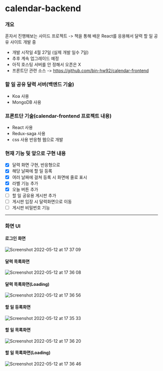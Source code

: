 # calendar-backend
### 개요
혼자서 진행해보는 사이드 프로젝트 -> 책을 통해 배운 React를 응용해서 달력 할 일 공유 사이트 개발 중
- 개발 시작일 4월 27일 (실제 개발 일수 7일)
- 추후 계속 업그레이드 예정 
- 아직 호스팅 서버를 안 정해서 오픈은 X
- 프론트단 관련 소스 -> https://github.com/bin-hw92/calendar-frontend

### 할 일 공유 달력 서버(백엔드 기술)
- Koa 사용
- MongoDB 사용

### 프론트단 기술(calendar-frontend 프로젝트 내용)
  - React 사용
  - Redux-saga 사용
  - css 사용 반응형 웹으로 개발


### 현재 기능 및 앞으로 구현 내용
  - [x] 달력 화면 구현, 반응형으로
  - [x] 해당 날짜에 할 일 등록
  - [x] 여러 날짜에 걸쳐 등록 시 화면에 줄로 표시
  - [x] 라벨 기능 추가
  - [x] 오늘 버튼 추가
  - [ ] 할 일 공유용 게시판 추가
  - [ ] 게시판 입장 시 달력화면으로 이동 
  - [ ] 게시판 비밀번호 기능 

---------------------------------------------------------------------------------------------------------------------------------------------
### 화면 UI

#### 로그인 화면
![Screenshot 2022-05-12 at 17 37 09](https://user-images.githubusercontent.com/45866008/168028805-826bed67-daa7-4b00-a0a2-134ae4c4b8ff.jpg)

#### 달력 목록화면
![Screenshot 2022-05-12 at 17 36 08](https://user-images.githubusercontent.com/45866008/168028785-3f578ae6-3ec1-4968-b0a6-4f9d74b50e9c.jpg)
#### 달력 목록화면(Loading)
![Screenshot 2022-05-12 at 17 36 56](https://user-images.githubusercontent.com/45866008/168028798-44dc6a7d-4b16-42cc-a05b-147ba9bc0bc0.jpg)

#### 할 일 등록화면
![Screenshot 2022-05-12 at 17 35 33](https://user-images.githubusercontent.com/45866008/168028777-b34678ae-8d1e-4b10-8dec-e2bb40bd063d.jpg)

#### 할 일 목록화면
![Screenshot 2022-05-12 at 17 36 20](https://user-images.githubusercontent.com/45866008/168028788-061b8d3a-cc59-4d65-8fa4-6334adaa9020.jpg)

#### 할 일 목록화면(Loading)
![Screenshot 2022-05-12 at 17 36 46](https://user-images.githubusercontent.com/45866008/168028793-fa8d8d01-e308-4e90-87ca-e8a7c99115ec.jpg)

